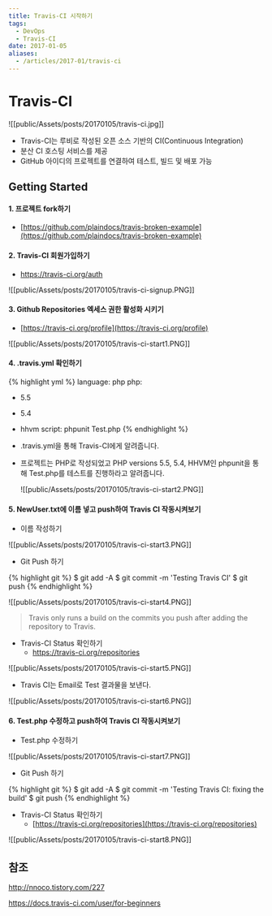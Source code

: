 ```yaml
---
title: Travis-CI 시작하기
tags:
  - DevOps
  - Travis-CI
date: 2017-01-05
aliases: 
  - /articles/2017-01/travis-ci
---
```


# **Travis-CI**
![[public/Assets/posts/20170105/travis-ci.jpg]]

- Travis-CI는 루비로 작성된 오픈 소스 기반의 CI(Continuous Integration)
- 분산 CI 호스팅 서비스를 제공
- GitHub 아이디의 프로젝트를 연결하여 테스트, 빌드 및 배포 가능

## Getting Started

#### 1. 프로젝트 fork하기

- [https://github.com/plaindocs/travis-broken-example](https://github.com/plaindocs/travis-broken-example)

#### 2. Travis-CI 회원가입하기

- <https://travis-ci.org/auth>

![[public/Assets/posts/20170105/travis-ci-signup.PNG]]

#### 3. Github Repositories 엑세스 권한 활성화 시키기

- [https://travis-ci.org/profile](https://travis-ci.org/profile)

![[public/Assets/posts/20170105/travis-ci-start1.PNG]]

#### 4. .travis.yml 확인하기

{% highlight yml %}
language: php
php:
- 5.5
- 5.4
- hhvm
script: phpunit Test.php
{% endhighlight %}

- .travis.yml을 통해 Travis-CI에게 알려줍니다.
- 프로젝트는 PHP로 작성되었고 PHP versions 5.5, 5.4, HHVM인 phpunit을 통해 Test.php를 테스트를 진행하라고 알려줍니다.

  ![[public/Assets/posts/20170105/travis-ci-start2.PNG]]

#### 5. NewUser.txt에 이름 넣고 push하여 Travis CI 작동시켜보기
- 이름 작성하기

![[public/Assets/posts/20170105/travis-ci-start3.PNG]]

- Git Push 하기

{% highlight git %}
$ git add -A
$ git commit -m 'Testing Travis CI'
$ git push
{% endhighlight %}

![[public/Assets/posts/20170105/travis-ci-start4.PNG]]

> Travis only runs a build on the commits you push after adding the repository to Travis.

- Travis-CI Status 확인하기
  - <https://travis-ci.org/repositories>

![[public/Assets/posts/20170105/travis-ci-start5.PNG]]

  - Travis CI는 Email로 Test 결과물을 보낸다.

![[public/Assets/posts/20170105/travis-ci-start6.PNG]]


#### 6. Test.php 수정하고 push하여 Travis CI 작동시켜보기

- Test.php 수정하기

![[public/Assets/posts/20170105/travis-ci-start7.PNG]]

- Git Push 하기

{% highlight git %}
$ git add -A
$ git commit -m 'Testing Travis CI: fixing the build'
$ git push
{% endhighlight %}

- Travis-CI Status 확인하기
  - [https://travis-ci.org/repositories](https://travis-ci.org/repositories)

![[public/Assets/posts/20170105/travis-ci-start8.PNG]]

## 참조
<http://nnoco.tistory.com/227>

<https://docs.travis-ci.com/user/for-beginners>
